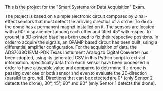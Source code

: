 This is the project for the "Smart Systems for Data Acquisition" Exam.

The project is based on a simple electronic circuit composed by 2 hall-effect sensors that must detect the arriving direction of a drone. To do so the drone has a permanent magnet installed on it.
The sensors are located with a 90° displacement among each other and titled 45° with respect to ground; a 3D-printed base has been used to fix their respective positions. 
In order to acquire the signals, an OPAMP based circuit has been built, using a differential amplifier configuration. 
For the acquisition of data, the ADS7038Q1EVM-PDK Texas Instrument Analog to Digital Converter has been adopted, using its generated CSV in this Python script to extract information.
Specifically data from each sensor have been processed in order to have a useable value and compared to determine if a drone is passing over one or both sensor and even to evaluate the 2D-direction (parallel to ground).
Directions that can be detected are 0° (only Sensor 2 detects the drone), 30°, 45°, 60° and 90° (only Sensor 1 detects the drone). 
